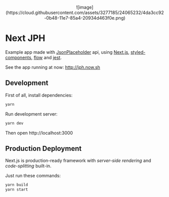 <p align="center">![image](https://cloud.githubusercontent.com/assets/3277185/24065232/4da3cc92-0b48-11e7-85a4-20934d463f0e.png)</p>


# Next JPH
Example app made with [JsonPlaceholder](http://jsonplaceholder.typicode.com/) api, using [Next.js](http://github.com/zeit/next.js), [styled-components](http://github.com/styled-components/styled-components), [flow](http://github.com/facebook/flow) and [jest](http://github.com/facebook/jest).
  
See the app running at now: http://jph.now.sh

## Development
First of all, install dependencies:
```sh
yarn
```

Run development server:
```sh
yarn dev
```
Then open http://localhost:3000

## Production Deployment
Next.js is production-ready framework with *server-side rendering* and *code-splitting* built-in.  

Just run these commands:
```sh
yarn build
yarn start
```
